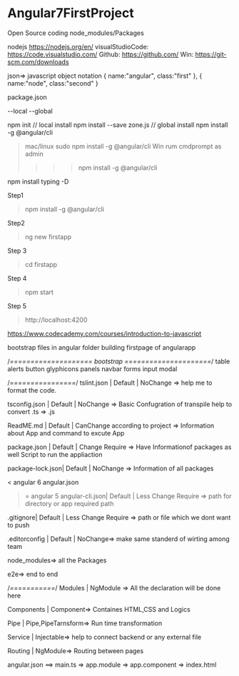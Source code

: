 # Angular7FirstProject
Open Source coding
node_modules/Packages

nodejs https://nodejs.org/en/
visualStudioCode: https://code.visualstudio.com/
Github: https://github.com/
Win: https://git-scm.com/downloads

json=> javascript object  notation
{
    name:"angular",
    class:"first"
},
{
    name:"node",
    class:"second"
}

package.json

--local
--global


npm init
// local install
npm install --save zone.js
// global install
npm install -g @angular/cli
> mac/linux
sudo npm install -g @angular/cli
> Win
rum cmdprompt as admin
>>>> npm install -g @angular/cli

npm install typing -D

Step1
> npm install -g @angular/cli

Step2
> ng new firstapp

Step 3
> cd firstapp

Step 4
> npm start

Step 5
> http://localhost:4200


https://www.codecademy.com/courses/introduction-to-javascript

bootstrap
files in angular folder
building firstpage of angularapp

/*====================
    bootstrap
=====================*/
table
alerts
button
glyphicons
panels
navbar
forms
input
modal


/*================*/
tslint.json | Default | NoChange => help me to format the code.

tsconfig.json | Default | NoChange => Basic Confugration of transpile
                                      help to convert .ts => .js
                                      
ReadME.md | Default | CanChange according to project => Information about
                                                        App and command to excute App
                                                        
package.json | Default | Change Require => Have Informationof packages as well
                                        Script to run the appliaction
                                        
package-lock.json| Default | NoChange => Information of all packages

< angular 6 angular.json

>= angular 5 angular-cli.json| Default | Less Change Require => path for directory or app required path

.gitignore| Default | Less Change Require => path or file which we dont want to push

.editorconfig | Default | NoChange=>   make same standerd of wirting among team

node_modules=> all the Packages

e2e=> end to end 


/*===========*/
Modules | NgModule   => All the declaration will be done here

Components | Component=> Containes HTML,CSS and Logics

Pipe | Pipe,PipeTarnsform=> Run time transformation

Service | Injectable=> help to connect backend or any external file

Routing | NgModule=> Routing between pages


angular.json ==> main.ts => app.module => app.component => index.html
